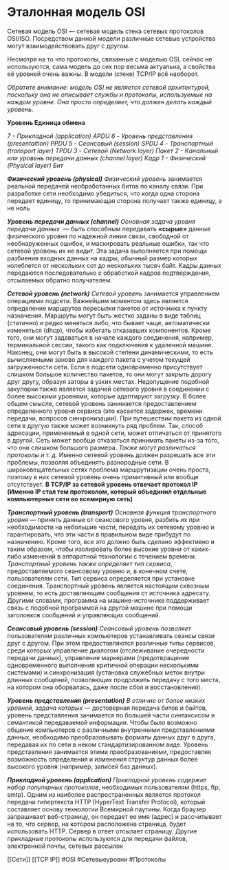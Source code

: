 # Эталонная модель OSI 
Сетевая модель OSI — сетевая модель стека сетевых протоколов OSI/ISO. Посредством данной модели различные сетевые устройства могут взаимодействовать друг с другом.

Несмотря на то что протоколы, связанные с моделью OSI, сейчас не используются, сама модель до сих пор весьма актуальна, а свойства её уровней очень важны. В модели (стеке) TCP/IP всё наоборот. 

*Обратите внимание: модель OSI не является сетевой архитектурой, поскольку она не описывает службы и протоколы, используемые на каждом уровне. Она просто определяет, что должен делать каждый уровень.*

   **Уровень                                                                                            Единица обмена**
 
*7 - Прикладной  (application)                                                                         APDU 
6 - Уровень представления (presentaition)                                                   PPDU
5 - Сеансовый (session)                                                                                   SPDU
4 - Транспортный (transport layer)                                                                TPDU
3 - Сетевой (Network layer)                                                                           Пакет
2 - Канальный или уровень передачи данных (channel layer)                       Кадр
1 - Физический (Physical layer)                                                                         Бит*

***Физический уровень (physical)***
*Физический уровень* занимается реальной передачей необработанных битов по каналу связи. При разработке сети необходимо убедиться, что когда одна сторона передает единицу, то принимающая сторона получает также единицу, а не ноль

***Уровень передачи данных (channel)***
*Основная задача уровня передачи данных*  — быть способным передавать **«сырые»** данные физического уровня по надежной линии связи, свободной от необнаруженных ошибок, и маскировать реальные ошибки, так что сетевой уровень их не видит. Эта задача выполняется при помощи разбиения входных данных на кадры, обычный размер которых колеблется от нескольких сот до нескольких тысяч байт. Кадры данных передаются последовательно с обработкой кадров подтверждения, отсылаемых обратно получателем.

***Сетевой уровень (network)***
*Сетевой уровень* занимается управлением операциями подсети. Важнейшим моментом здесь является определение маршрутов пересылки пакетов от источника к пункту назначения. Маршруты могут быть жестко заданы в виде таблиц (статично) и редко меняться либо, что бывает чаще, автоматически изменяться (dhcp), чтобы избегать отказавших компонентов. Кроме того, они могут задаваться в начале каждого соединения, например, терминальной сессии, такого как подключения к удаленной машине. Наконец, они могут быть в высокой степени динамическими, то есть вычисляемыми заново для каждого пакета с учетом текущей загруженности сети. Если в подсети одновременно присутствует слишком большое количество пакетов, то они могут закрыть дорогу друг другу, образуя заторы в узких местах. Недопущение подобной закупорки также является задачей сетевого уровня в соединении с более высокими уровнями, которые адаптируют загрузку. В более общем смысле, сетевой уровень занимается предоставлением определенного уровня сервиса (это касается задержек, времени передачи, вопросов синхронизации). При путешествии пакета из одной сети в другую также может возникнуть ряд проблем. Так, способ адресации, применяемый в одной сети, может отличаться от принятого в другой. Сеть может вообще отказаться принимать пакеты из-за того, что они слишком большого размера. *Также могут различаться протоколы и т. д.* Именно сетевой уровень должен разрешать все эти проблемы, позволяя объединять разнородные сети. В широковещательных сетях проблема маршрутизации очень проста, поэтому в них сетевой уровень очень примитивный или вообще отсутствует. 
**В TCP/IP за сетевой уровень отвечает протокол IP (Именно IP стал тем протоколом, который объединил отдельные компьютерные сети во всемирную сеть)**

***Транспортный уровень (transport)***
*Основная функция транспортного уровня* — принять данные от сеансового уровня, разбить их при необходимости на небольшие части, передать их сетевому уровню и гарантировать, что эти части в правильном виде прибудут по назначению. Кроме того, все это должно быть сделано эффективно и таким образом, чтобы изолировать более высокие уровни от каких-либо изменений в аппаратной технологии с течением времени. 
*Транспортный уровень также определяет тип сервиса*, предоставляемого сеансовому уровню и, в конечном счете, пользователям сети. Тип сервиса определяется при установке соединения. Транспортный уровень является настоящим сквозным уровнем, то есть доставляющим сообщения от источника адресату. Другими словами, программа на машине-источнике поддерживает связь с подобной программой на другой машине при помощи заголовков сообщений и управляющих сообщений.

***Сеансовый уровень (session)***
*Сеансовый уровень позволяет* пользователям различных компьютеров устанавливать сеансы связи друг с другом. При этом предоставляются различные типы сервисов, среди которых управление диалогом (отслеживание очередности передачи данных), управление маркерами (предотвращение одновременного выполнения критичной операции несколькими системами) и синхронизация (установка служебных меток внутри длинных сообщений, позволяющих продолжить передачу с того места, на котором она оборвалась, даже после сбоя и восстановления).

***Уровень представления (presentation)***
*В отличие от более низких уровней, задача которых* — достоверная передача битов и байтов, уровень представления занимается по большей части синтаксисом и семантикой передаваемой информации. Чтобы было возможно общение компьютеров с различными внутренними представлениями данных, необходимо преобразовывать форматы данных друг в друга, передавая их по сети в неком стандартизированном виде. Уровень представления занимается этими преобразованиями, предоставляя возможность определения и изменения структур данных более высокого уровня (например, записей баз данных).

***Прикладной уровень (application)***
*Прикладной уровень содержит набор популярных протоколов*, необходимых пользователям (https, ftp, smtp). Одним из наиболее распространенных является протокол передачи гипертекста HTTP (HyperText Transfer Protocol), который составляет основу технологии Всемирной паутины. Когда браузер запрашивает веб-страницу, он передает ее имя (адрес) и рассчитывает на то, что сервер, на котором расположена страница, будет использовать HTTP. Сервер в ответ отсылает страницу. Другие прикладные протоколы используются для передачи файлов, электронной почты, сетевых рассылок


[[Сети]] [[TCP IP]] 
#OSI #Сетевыеуровни #Протоколы